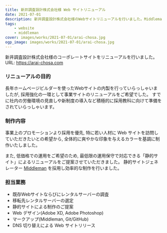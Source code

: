 ```yaml
---
title: 新井調査設計株式会社様 Web サイトリニューアル
date: 2021-07-01
description: 新井調査設計株式会社様のWebサイトリニューアルを行いました。Middleman による静的サイト生成を使って構築しています。
tags:
    - website
    - middleman
cover: images/works/2021-07-01/arai-chosa.jpg
ogp_image: images/works/2021-07-01/arai-chosa.jpg
---
```


新井調査設計株式会社様のコーポレートサイトをリニューアルを行いました。<br>
URL: https://arai-chosa.com

<!--more-->

### リニューアルの目的

長年ホームページビルダーを使ったWebサイトの内製を行っていらっしゃいましたが, 採用強化の一環として事業サイトのリニューアルをご希望でした。
すでに社内の労働環境の見直しや新制度の導入など積極的に採用教科に向けて準備をされていらっしゃいます。


### 制作内容


事業上のプロモーションより採用を優先, 特に若い人材に Web サイトを訪問していただきたいとの希望から, 全体的に爽やかな印象を与えるカラーを基調に制作いたしました。

また, 低価格での運用をご希望のため, 最低限の運用保守で対応できる「静的サイト」によるリニューアルをご提案させていただきました。
静的サイトジェネレーター [Middleman](https://middlemanapp.com) を採用し効率的な制作を行いました。

### 担当業務

- 既存Webサイトならびにレンタルサーバーの調査
- 移転先レンタルサーバーの選定
- 静的サイトによる制作のご提案
- Web デザイン(Adobe XD, Adobe Photoshop)
- マークアップ(Middleman, Git/GitHub)
- DNS 切り替えによる Web サイトリリース
